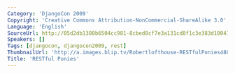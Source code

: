 ```yaml
---
Category: 'DjangoCon 2009'
Copyright: 'Creative Commons Attribution-NonCommercial-ShareAlike 3.0'
Language: 'English'
SourceUrl: http://05d2db1380b6504cc981-8cbed8cf7e3a131cd8f1c3e383d10041.r93.cf2.rackcdn.com/djangocon-2009/26_restful-ponies.ogv
Speakers: []
Tags: [djangocon, djangocon2009, rest]
ThumbnailUrl: 'http://a.images.blip.tv/Robertlofthouse-RESTfulPonies488.png'
Title: 'RESTful Ponies'
---
```

  
